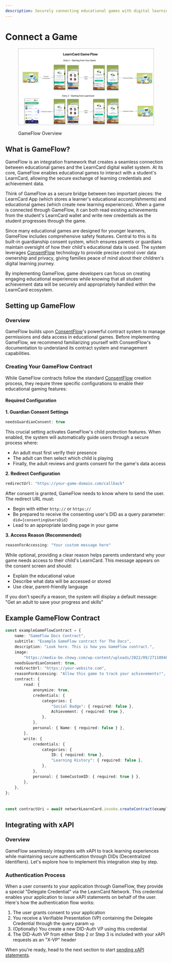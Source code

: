 ```yaml
---
description: Securely connecting educational games with digital learning achievements
---
```


# Connect a Game



<figure><img src="../.gitbook/assets/image.png" alt=""><figcaption><p>GameFlow Overview</p></figcaption></figure>

## What is GameFlow?

GameFlow is an integration framework that creates a seamless connection between educational games and the LearnCard digital wallet system. At its core, GameFlow enables educational games to interact with a student's LearnCard, allowing the secure exchange of learning credentials and achievement data.

Think of GameFlow as a secure bridge between two important pieces: the LearnCard App (which stores a learner's educational accomplishments) and educational games (which create new learning experiences). When a game is connected through GameFlow, it can both read existing achievements from the student's LearnCard wallet and write new credentials as the student progresses through the game.

Since many educational games are designed for younger learners, GameFlow includes comprehensive safety features. Central to this is its built-in guardianship consent system, which ensures parents or guardians maintain oversight of how their child's educational data is used. The system leverages [ConsentFlow](broken-reference) technology to provide precise control over data ownership and privacy, giving families peace of mind about their children's digital learning journey.

By implementing GameFlow, game developers can focus on creating engaging educational experiences while knowing that all student achievement data will be securely and appropriately handled within the LearnCard ecosystem.

## Setting up GameFlow

### Overview

GameFlow builds upon [ConsentFlow](../core-concepts/consent-and-permissions/consentflow-overview.md)'s powerful contract system to manage permissions and data access in educational games. Before implementing GameFlow, we recommend familiarizing yourself with ConsentFlow's documentation to understand its contract system and management capabilities.

### Creating Your GameFlow Contract

While GameFlow contracts follow the standard [ConsentFlow](../core-concepts/consent-and-permissions/consentflow-overview.md) creation process, they require three specific configurations to enable their educational gaming features:

#### Required Configuration

**1. Guardian Consent Settings**

```javascript
needsGuardianConsent: true
```

This crucial setting activates GameFlow's child protection features. When enabled, the system will automatically guide users through a secure process where:

* An adult must first verify their presence
* The adult can then select which child is playing
* Finally, the adult reviews and grants consent for the game's data access

**2. Redirect Configuration**

```javascript
redirectUrl: "https://your-game-domain.com/callback"
```

After consent is granted, GameFlow needs to know where to send the user. The redirect URL must:

* Begin with either `http://` or `https://`
* Be prepared to receive the consenting user's DID as a query parameter: `did={consentingUsersDid}`
* Lead to an appropriate landing page in your game

**3. Access Reason (Recommended)**

```javascript
reasonForAccessing: "Your custom message here"
```

While optional, providing a clear reason helps parents understand why your game needs access to their child's LearnCard. This message appears on the consent screen and should:

* Explain the educational value
* Describe what data will be accessed or stored
* Use clear, parent-friendly language

If you don't specify a reason, the system will display a default message: "Get an adult to save your progress and skills"

## Example GameFlow Contract

```typescript
const exampleGameFlowContract = {
    name: "GameFlow Docs Contract",
    subtitle: "Example GameFlow contract for The Docs",
    description: "Look here. This is how you GameFlow contract.",
    image:
        "https://media-be.chewy.com/wp-content/uploads/2022/09/27110948/cute-dogs-hero-1024x615.jpg",
    needsGuardianConsent: true,
    redirectUrl: "https://your-website.com",
    reasonForAccessing: "Allow this game to track your achievements!",
    contract: {
        read: {
            anonymize: true,
            credentials: {
                categories: {
                    "Social Badge": { required: false },
                    Achievement: { required: true },
                },
            },
            personal: { Name: { required: false } },
        },
        write: {
            credentials: {
                categories: {
                    ID: { required: true },
                    "Learning History": { required: false },
                },
            },
            personal: { SomeCustomID: { required: true } },
        },
    },
};


const contractUri = await networkLearnCard.invoke.createContract(exampleGameFlowContract);
```

## Integrating with xAPI

### Overview

GameFlow seamlessly integrates with xAPI to track learning experiences while maintaining secure authentication through DIDs (Decentralized Identifiers). Let's explore how to implement this integration step by step.

### Authentication Process

When a user consents to your application through GameFlow, they provide a special "Delegate Credential" via the LearnCard Network. This credential enables your application to issue xAPI statements on behalf of the user. Here's how the authentication flow works:

1. The user grants consent to your application
2. You receive a Verifiable Presentation (VP) containing the Delegate Credential through the query param `vp`
3. (Optionally) You create a new DID-Auth VP using this credential
4. The DID-Auth VP from either Step 2 or Step 3 is included with your xAPI requests as an "X-VP" header

When you're ready, head to the next section to start [sending xAPI statements](../tutorials/sending-xapi-statements.md).
